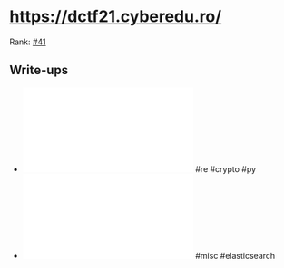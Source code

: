 # https://dctf21.cyberedu.ro/

Rank: [#41](https://ctftime.org/event/1560)

## Write-ups
- ![algorithm](algorithm.md) #re #crypto #py
- ![can't touch this](cant-touch-this.md) #misc #elasticsearch
